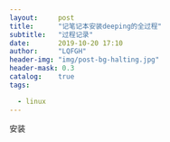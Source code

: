 ```yaml
---
layout:     post
title:      "记笔记本安装deeping的全过程"
subtitle:   "过程记录"
date:       2019-10-20 17:10
author:     "LQFGH"
header-img: "img/post-bg-halting.jpg"
header-mask: 0.3
catalog:    true
tags:

  - linux
---
```




安装

